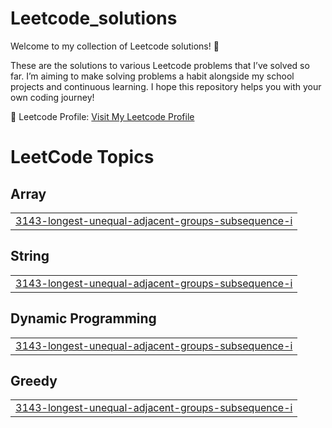 # Leetcode_solutions
Welcome to my collection of Leetcode solutions! 🚀

These are the solutions to various Leetcode problems that I’ve solved so far. I’m aiming to make solving problems a habit alongside my school projects and continuous learning. I hope this repository helps you with your own coding journey!

🔗 Leetcode Profile: [Visit My Leetcode Profile](https://leetcode.com/u/Nightmared232323/)

<!---LeetCode Topics Start-->
# LeetCode Topics
## Array
|  |
| ------- |
| [3143-longest-unequal-adjacent-groups-subsequence-i](https://github.com/N1ghtm4reee/Leetcode_solutions/tree/master/3143-longest-unequal-adjacent-groups-subsequence-i) |
## String
|  |
| ------- |
| [3143-longest-unequal-adjacent-groups-subsequence-i](https://github.com/N1ghtm4reee/Leetcode_solutions/tree/master/3143-longest-unequal-adjacent-groups-subsequence-i) |
## Dynamic Programming
|  |
| ------- |
| [3143-longest-unequal-adjacent-groups-subsequence-i](https://github.com/N1ghtm4reee/Leetcode_solutions/tree/master/3143-longest-unequal-adjacent-groups-subsequence-i) |
## Greedy
|  |
| ------- |
| [3143-longest-unequal-adjacent-groups-subsequence-i](https://github.com/N1ghtm4reee/Leetcode_solutions/tree/master/3143-longest-unequal-adjacent-groups-subsequence-i) |
<!---LeetCode Topics End-->